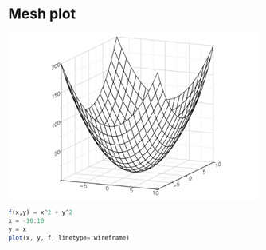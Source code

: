 # Mesh plot

![mesh](figures/mesh.png)

```julia
f(x,y) = x^2 + y^2
x = -10:10
y = x
plot(x, y, f, linetype=:wireframe)
```
